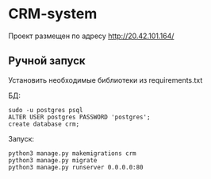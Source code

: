 # CRM-system

Проект размещен по адресу http://20.42.101.164/

## Ручной запуск

Установить необходимые библиотеки из requirements.txt

БД:
```
sudo -u postgres psql
ALTER USER postgres PASSWORD 'postgres';
create database crm;
```
Запуск:
```
python3 manage.py makemigrations crm
python3 manage.py migrate
python3 manage.py runserver 0.0.0.0:80
```


